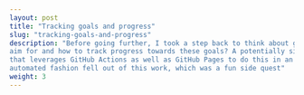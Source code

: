 ```yaml
---
layout: post
title: "Tracking goals and progress"
slug: "tracking-goals-and-progress"
description: "Before going further, I took a step back to think about goals to
aim for and how to track progress towards these goals? A potentially silly idea
that leverages GitHub Actions as well as GitHub Pages to do this in an
automated fashion fell out of this work, which was a fun side quest"
weight: 3
---
```

